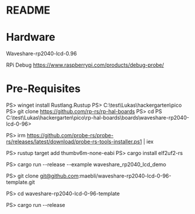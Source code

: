 # README

# Hardware

Waveshare-rp2040-lcd-0.96

RPi Debug https://www.raspberrypi.com/products/debug-probe/

# Pre-Requisites

PS> winget install Rustlang.Rustup
PS> C:\test\Lukas\hackergarten\pico
PS> git clone https://github.com/rp-rs/rp-hal-boards
PS> cd PS C:\test\Lukas\hackergarten\pico\rp-hal-boards\boards\waveshare-rp2040-lcd-0-96>

PS> irm https://github.com/probe-rs/probe-rs/releases/latest/download/probe-rs-tools-installer.ps1 | iex

PS> rustup target add thumbv6m-none-eabi
PS> cargo install elf2uf2-rs

PS> cargo run --release --example waveshare_rp2040_lcd_demo

PS> git clone git@github.com:maebli/waveshare-rp2040-lcd-0-96-template.git

PS> cd waveshare-rp2040-lcd-0-96-template

PS> cargo run --release
